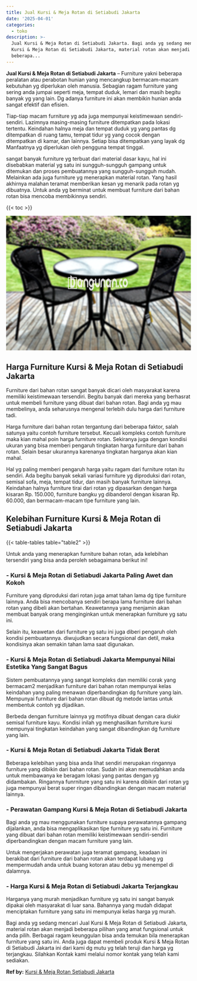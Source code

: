 ```yaml
---
title: Jual Kursi & Meja Rotan di Setiabudi Jakarta
date: '2025-04-01'
categories:
  - toko
description: >-
  Jual Kursi & Meja Rotan di Setiabudi Jakarta. Bagi anda yg sedang mencari Jual
  Kursi & Meja Rotan di Setiabudi Jakarta, material rotan akan menjadi
  beberapa...
---
```


**Jual Kursi & Meja Rotan di Setiabudi Jakarta** – Furniture yakni beberapa peralatan atau perabotan hunian yang mencangkup bermacam-macam kebutuhan yg diperlukan oleh manusia. Sebagian ragam furniture yang sering anda jumpai seperti meja, tempat duduk, lemari dan masih begitu banyak yg yang lain. Dg adanya furniture ini akan membikin hunian anda sangat efektif dan efisien.

Tiap-tiap macam furniture yg ada juga mempunyai keistimewaan sendiri-sendiri. Lazimnya masing-masing furniture ditempatkan pada lokasi tertentu. Keindahan halnya meja dan tempat duduk yg yang pantas dg ditempatkan di ruang tamu, tempat tidur yg yang cocok dengan ditempatkan di kamar, dan lainnya. Setiap bisa ditempatkan yang layak dg Manfaatnya yg diperlukan oleh pengguna tempat tinggal.

sangat banyak furniture yg terbuat dari material dasar kayu, hal ini disebabkan material yg satu ini sungguh-sungguh gampang untuk ditemukan dan proses pembuatannya yang sungguh-sungguh mudah. Melainkan ada juga furniture yg menerapkan material rotan. Yang hasil akhirnya malahan teramat memberikan kesan yg menarik pada rotan yg dibuatnya. Untuk anda yg berminat untuk membuat furniture dari bahan rotan bisa mencoba membikinnya sendiri.

{{< toc >}}

![Jual Kursi & Meja Rotan di Setiabudi Jakarta](/images/kursi-meja-rotan-murah36.png)

## Harga Furniture Kursi & Meja Rotan di Setiabudi Jakarta

Furniture dari bahan rotan sangat banyak dicari oleh masyarakat karena memiliki keistimewaan tersendiri. Begitu banyak dari mereka yang berhasrat untuk membeli furniture yang dibuat dari bahan rotan. Bagi anda yg mau membelinya, anda seharusnya mengenal terlebih dulu harga dari furniture tadi.

Harga furniture dari bahan rotan tergantung dari beberapa faktor, salah satunya yaitu contoh furniture tersebut. Kecuali kompleks contoh furniture maka kian mahal poin harga furniture rotan. Sekiranya juga dengan kondisi ukuran yang bisa memberi pengaruh tingkatan harga furniture dari bahan rotan. Selain besar ukurannya karenanya tingkatan harganya akan kian mahal.

Hal yg paling memberi pengaruh harga yaitu ragam dari furniture rotan itu sendiri. Ada begitu banyak sekali variasi furniture yg diproduksi dari rotan, semisal sofa, meja, tempat tidur, dan masih banyak furniture lainnya. Keindahan halnya furniture tirai dari rotan yg dipasarkan dengan harga kisaran Rp. 150.000, furniture bangku yg dibanderol dengan kisaran Rp. 60.000, dan bermacam-macam tipe furniture yang lain.

## Kelebihan Furniture Kursi & Meja Rotan di Setiabudi Jakarta

{{< table-tables table="table2" >}}

Untuk anda yang menerapkan furniture bahan rotan, ada kelebihan tersendiri yang bisa anda peroleh sebagaimana berikut ini!

### \- Kursi & Meja Rotan di Setiabudi Jakarta Paling Awet dan Kokoh

Furniture yang diproduksi dari rotan juga amat tahan lama dg tipe furniture lainnya. Anda bisa mencobanya sendiri berapa lama furniture dari bahan rotan yang dibeli akan bertahan. Keawetannya yang menjamin akan membuat banyak orang menginginkan untuk menerapkan furniture yg satu ini.

Selain itu, keawetan dari furniture yg satu ini juga diberi pengaruh oleh kondisi pembuatannya. diwujudkan secara fungsional dan detil, maka kondisinya akan semakin tahan lama saat digunakan.

### \- Kursi & Meja Rotan di Setiabudi Jakarta Mempunyai Nilai Estetika Yang Sangat Bagus

Sistem pembuatannya yang sangat kompleks dan memiliki corak yang bermacam2 menjadikan furniture dari bahan rotan mempunyai kelas keindahan yang paling menawan diperbandingkan dg furniture yang lain. Mempunyai furniture dari bahan rotan dibuat dg metode lantas untuk membentuk contoh yg dijadikan.

Berbeda dengan furniture lainnya yg motifnya dibuat dengan cara diukir semisal furniture kayu. Kondisi inilah yg menghasilkan furniture kursi mempunyai tingkatan keindahan yang sangat dibandingkan dg furniture yang lain.

### \- Kursi & Meja Rotan di Setiabudi Jakarta Tidak Berat

Beberapa kelebihan yang bisa anda lihat sendiri merupakan ringannya furniture yang dibikin dari bahan rotan. Sudah ini akan memudahkan anda untuk membawanya ke beragam lokasi yang pantas dengan yg didambakan. Ringannya funrniture yang satu ini karena dibikin dari rotan yg juga mempunyai berat super ringan dibandingkan dengan macam material lainnya.

### \- Perawatan Gampang Kursi & Meja Rotan di Setiabudi Jakarta

Bagi anda yg mau menggunakan furniture supaya perawatannya gampang dijalankan, anda bisa mengaplikasikan tipe furniture yg satu ini. Furniture yang dibuat dari bahan rotan memiliki keistimewaan sendiri-sendiri diperbandingkan dengan macam furniture yang lain.

Untuk mengerjakan perawatan juga teramat gampang, keadaan ini berakibat dari furniture dari bahan rotan akan terdapat lubang yg mempermudah anda untuk buang kotoran atau debu yg menempel di dalamnya.

### \- Harga Kursi & Meja Rotan di Setiabudi Jakarta Terjangkau

Harganya yang murah menjadikan furniture yg satu ini sangat banyak dipakai oleh masyarakat di luar sana. Bahannya yang mudah didapat menciptakan furniture yang satu ini mempunyai kelas harga yg murah.

Bagi anda yg sedang mencari Jual Kursi & Meja Rotan di Setiabudi Jakarta, material rotan akan menjadi beberapa pilihan yang amat fungsional untuk anda pilih. Berbagai ragam keunggulan bisa anda temukan bila menerapkan furniture yang satu ini. Anda juga dapat membeli produk Kursi & Meja Rotan di Setiabudi Jakarta ini dari kami dg mutu yg telah teruji dan harga yg terjangkau. Silahkan Kontak kami melalui nomor kontak yang telah kami sediakan.

**Ref by:** [Kursi & Meja Rotan Setiabudi Jakarta](https://id.wikipedia.org/wiki/Kursi)

